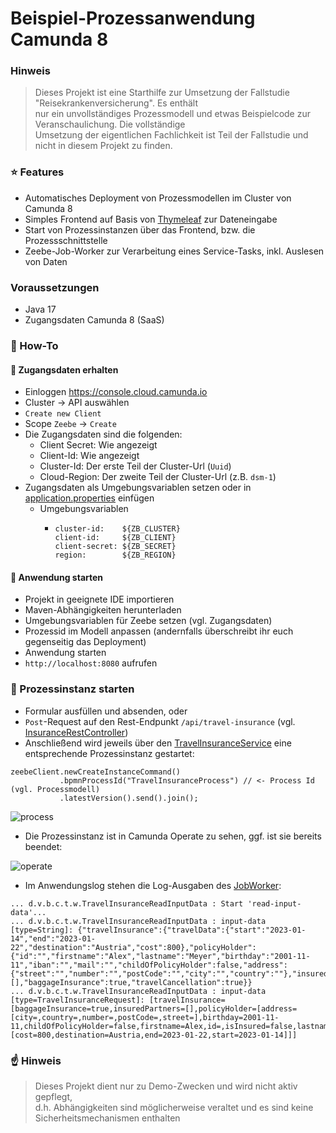 # Beispiel-Prozessanwendung Camunda 8  

### Hinweis  
> Dieses Projekt ist eine Starthilfe zur Umsetzung der Fallstudie "Reisekrankenversicherung". Es enthält  
> nur ein unvollständiges Prozessmodell und etwas Beispielcode zur Veranschaulichung. Die vollständige  
> Umsetzung der eigentlichen Fachlichkeit ist Teil der Fallstudie und nicht in diesem Projekt zu finden.  

### :star: Features
* Automatisches Deployment von Prozessmodellen im Cluster von Camunda 8
* Simples Frontend auf Basis von [Thymeleaf](https://www.thymeleaf.org) zur Dateneingabe
* Start von Prozessinstanzen über das Frontend, bzw. die Prozessschnittstelle
* Zeebe-Job-Worker zur Verarbeitung eines Service-Tasks, inkl. Auslesen von Daten

### Voraussetzungen
* Java 17
* Zugangsdaten Camunda 8 (SaaS)

### :paperclip: How-To
#### :key: Zugangsdaten erhalten
* Einloggen https://console.cloud.camunda.io
* Cluster → API auswählen
* `Create new Client`
* Scope `Zeebe` → `Create`
* Die Zugangsdaten sind die folgenden:
  * Client Secret: Wie angezeigt
  * Client-Id: Wie angezeigt
  * Cluster-Id: Der erste Teil der Cluster-Url (`Uuid`)
  * Cloud-Region: Der zweite Teil der Cluster-Url (z.B. `dsm-1`)
* Zugangsdaten als Umgebungsvariablen setzen oder in [application.properties](src/main/resources/application.properties) einfügen
  * Umgebungsvariablen
    * ```
      cluster-id:    ${ZB_CLUSTER}  
      client-id:     ${ZB_CLIENT}  
      client-secret: ${ZB_SECRET}  
      region:        ${ZB_REGION}
      ```
  
#### :rocket: Anwendung starten
* Projekt in geeignete IDE importieren
* Maven-Abhängigkeiten herunterladen
* Umgebungsvariablen für Zeebe setzen (vgl. Zugangsdaten)
* Prozessid im Modell anpassen (andernfalls überschreibt ihr euch gegenseitig das Deployment)
* Anwendung starten
* `http://localhost:8080` aufrufen

### :checkered_flag: Prozessinstanz starten
* Formular ausfüllen und absenden, oder
* `Post`-Request auf den Rest-Endpunkt `/api/travel-insurance` (vgl. [InsuranceRestController](src/main/java/de/viadee/bpm/camunda/travelinsuranceprocessapp/processinterface/InsuranceRestController.java))
* Anschließend wird jeweils über den [TravelInsuranceService](src/main/java/de/viadee/bpm/camunda/travelinsuranceprocessapp/service/TravelInsuranceService.java)
eine entsprechende Prozessinstanz gestartet: 
```
zeebeClient.newCreateInstanceCommand()
           .bpmnProcessId("TravelInsuranceProcess") // <- Process Id (vgl. Processmodell)
           .latestVersion().send().join();
```

![process](doc/process.png)

* Die Prozessinstanz ist in Camunda Operate zu sehen, ggf. ist sie bereits beendet:

![operate](doc/operate.png)

* Im Anwendungslog stehen die Log-Ausgaben des [JobWorker](src/main/java/de/viadee/bpm/camunda/travelinsuranceprocessapp/worker/TravelInsuranceReadInputData.java): 
```
... d.v.b.c.t.w.TravelInsuranceReadInputData : Start 'read-input-data'... 
... d.v.b.c.t.w.TravelInsuranceReadInputData : input-data [type=String]: {"travelInsurance":{"travelData":{"start":"2023-01-14","end":"2023-01-22","destination":"Austria","cost":800},"policyHolder":{"id":"","firstname":"Alex","lastname":"Meyer","birthday":"2001-11-11","iban":"","mail":"","childOfPolicyHolder":false,"address":{"street":"","number":"","postCode":"","city":"","country":""},"insured":false},"insuredPartners":[],"baggageInsurance":true,"travelCancellation":true}}
... d.v.b.c.t.w.TravelInsuranceReadInputData : input-data [type=TravelInsuranceRequest]: [travelInsurance=[baggageInsurance=true,insuredPartners=[],policyHolder=[address=[city=,country=,number=,postCode=,street=],birthday=2001-11-11,childOfPolicyHolder=false,firstname=Alex,id=,isInsured=false,lastname=Meyer,mail=,iban=],travelCancellation=true,travelData=[cost=800,destination=Austria,end=2023-01-22,start=2023-01-14]]]
```

### :point_up: Hinweis
> Dieses Projekt dient nur zu Demo-Zwecken und wird nicht aktiv gepflegt,  
> d.h. Abhängigkeiten sind möglicherweise veraltet und es sind keine Sicherheitsmechanismen enthalten
